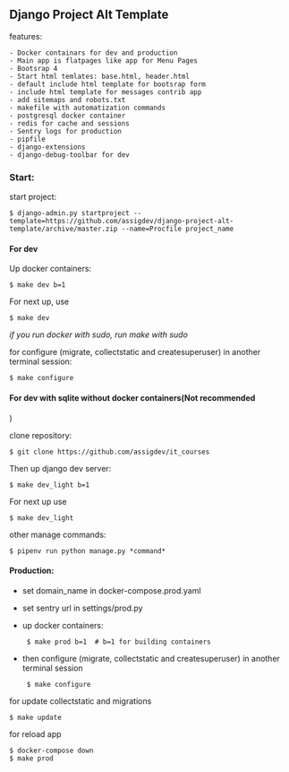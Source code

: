 ## Django Project Alt Template

features:

    - Docker containars for dev and production
    - Main app is flatpages like app for Menu Pages
    - Bootsrap 4
    - Start html temlates: base.html, header.html
    - default include html template for bootsrap form
    - include html template for messages contrib app
    - add sitemaps and robots.txt
    - makefile with automatization commands
    - postgresql docker container
    - redis for cache and sessions
    - Sentry logs for production
    - pipfile  
    - django-extensions
    - django-debug-toolbar for dev


### Start:


start project:

    $ django-admin.py startproject --template=https://github.com/assigdev/django-project-alt-template/archive/master.zip --name=Procfile project_name


#### For dev


Up docker containers:

    $ make dev b=1
    

For next up, use

    $ make dev

*if you run docker with sudo, run make with sudo*

    
for configure (migrate, collectstatic and createsuperuser) in another terminal session:

    $ make configure


#### For dev with sqlite without docker containers(Not recommended
)

clone repository:

    $ git clone https://github.com/assigdev/it_courses
    
Then up django dev server:

    $ make dev_light b=1
    
For next up use
    
    $ make dev_light

other manage commands:

    $ pipenv run python manage.py *command*

    
#### Production:

 - set domain_name in docker-compose.prod.yaml
 - set sentry url in settings/prod.py
 - up docker containers:

 
        $ make prod b=1  # b=1 for building containers
    
    
 - then configure (migrate, collectstatic and createsuperuser) in another terminal session


        $ make configure




for update collectstatic and migrations

    $ make update

for reload app

    $ docker-compose down
    $ make prod



